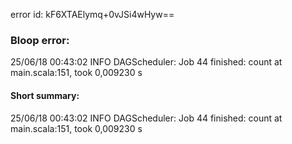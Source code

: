 error id: kF6XTAElymq+0vJSi4wHyw==
### Bloop error:

25/06/18 00:43:02 INFO DAGScheduler: Job 44 finished: count at main.scala:151, took 0,009230 s
#### Short summary: 

25/06/18 00:43:02 INFO DAGScheduler: Job 44 finished: count at main.scala:151, took 0,009230 s